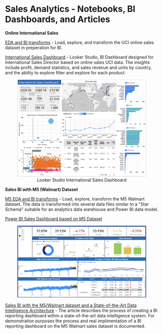 # Sales  Analytics - Notebooks, BI Dashboards, and Articles


**Online International Sales**

[EDA and BI transforms](https://github.com/Aljgutier/sales_analytics) - Load, explore, and transform the UCI online sales dataset in preperation for BI.

[International Sales Dashboard](https://lookerstudio.google.com/reporting/5cfdf7d0-85b1-4be2-ab36-af77665778be/page/IkNHD) - Looker Studio, BI Dashboard designed for International Sales Director based on online sales UCI data. The insights include profit, demand statistics, and sales revenue and units by country, and the ability to explore filter and explore for each product.

<figure>
 <img alt="Intenational Sales Dashboard" title="International Sales Dashboard - Online Sales" src="./Intl_Sales_Dashboard.png" width="635">
 <figcaption><center>Looker Studio International Sales Dashboard</center></figcaption>
 </figure>

**Sales BI with M5 (Walmart) Dataset**

[M5 EDA and BI transforms](https://github.com/Aljgutier/sales_analytics/blob/main/m5_eda_bi.ipynb) - Load, explore, transform the M5 Walmart dataset. The data is transformed into several data files similar to a "Star Schema" suitable for an analytics data warehouse and Power BI data model.

[Power BI Sales Dashboard based on M5 Dataset](
https://app.powerbi.com/groups/me/reports/9679493e-7c0d-4a62-8ee3-6cfb00fe5fe0/ReportSection)

<figure>
 <img alt="SalesBI-M5-PowerBI.png" title="Power BI Sales Dashboard - M5/Walmart Dataset" src="./SalesBI-M5-PowerBI.png" width="635">
 <figcaption><center></center></figcaption>
 </figure>


 [Sales BI with the M5/Walmart dataset and a State-of-the-Art Data Intelligence Architecture](https://aljgutier.github.io/posts/AIBI%20Analytics/20220205_salesbi_and_architecture/) - The article describes the process of creating a BI reporting dashboard within a state-of-the-art data intelligence system. For demonstration purposes the process and real implimentation of a BI reporting dashboard on the M5 Walmart sales dataset is documented.